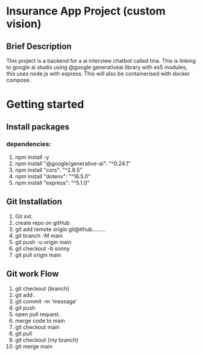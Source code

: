 # Insurance App Project (custom vision)

## Brief Description 

This project is a backend for a ai interview chatbot called tina. This is linking to google ai studio using @google generativeai library with es5 modules, this uses node.js with express. This will also be containerised with docker compose. 

# Getting started

## Install packages

### dependencies:

1. npm install -y
2. npm install "@google/generative-ai": "^0.24.1"
3. npm install "cors": "^2.8.5"
4. npm install "dotenv": "^16.5.0"
5. npm install "express": "^5.1.0"
   
   
   
## Git Installation
1. Git init.
2. create repo on gitHub
3. git add remote origin git@ithub.........
4. git branch -M main
5. git push -u origin main
6. git checkout -b sonny
7. git pull origin main

## Git work Flow
1. git checkout {branch}
2. git add .
3. git commit -m 'message'
4. git push
5. open pull request.
6. merge code to main
7. git checkout main
8. git pull
9. git checkout {my branch}
10. git merge main

